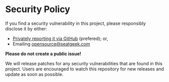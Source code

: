 # Security Policy

If you find a security vulnerability in this project, please responsibly disclose it by either:

- [Privately reporting it via GitHub](https://docs.github.com/en/code-security/security-advisories/guidance-on-reporting-and-writing-information-about-vulnerabilities/privately-reporting-a-security-vulnerability#privately-reporting-a-security-vulnerability) (prefered); or,
- Emailing opensource@seatgeek.com

**Please do not create a public issue!**

We will release patches for any security vulnerabilities that are found in this project. Users are encouraged to watch
this repository for new releases and update as soon as possible.
